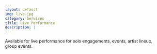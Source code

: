 ```yaml
---
layout: default
img: live.jpg
category: Services
title: Live Performance
description: |
---
```

Available for live performance for solo engagements, events, artist lineup, group events.